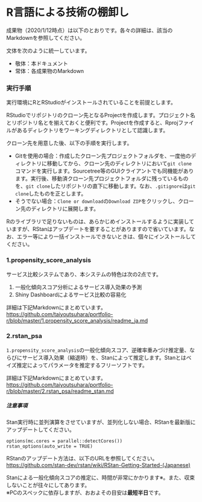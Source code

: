 # R言語による技術の棚卸し #
成果物（2020/1/12時点）は以下のとおりです。各々の詳細は、該当のMarkdownを参照してください。

文体を次のように統一しています。
* 敬体：本ドキュメント
* 常体：各成果物のMarkdown

### 実行手順
実行環境にRとRStudioがインストールされていることを前提とします。

RStudioでリポジトリのクローン先となるProjectを作成します。プロジェクト名とリポジトリ名とを揃えておくと便利です。Projectを作成すると、Rprojファイルがあるディレクトリをワーキングディレクトリとして認識します。

クローン先を用意した後、以下の手順を実行します。
* Gitを使用の場合：作成したクローン先プロジェクトフォルダを、一度他のディレクトリに移動してから、クローン先のディレクトリにおいて`git clone`コマンドを実行します。Sourcetree等のGUIクライアントでも同機能があります。実行後、移動済クローン先プロジェクトフォルダに残っているものを、`git clone`したリポジトリの直下に移動します。なお、`.gitignore`は`git clone`したものを正とします。
* そうでない場合：`Clone or download`の`Download ZIP`をクリックし、クローン先のディレクトリに展開します。  

Rのライブラリで足りないものは、あらかじめインストールするように実装していますが、RStanはアップデートを要することがありますので省いています。なお、エラー等により一括インストールできないときは、個々にインストールしてください。

### 1.propensity_score_analysis
サービス比較システムであり、本システムの特色は次の2点です。
1. 一般化傾向スコア分析によるサービス導入効果の予測
1. Shiny Dashboardによるサービス比較の容易化

詳細は下記Markdownにまとめています。  
https://github.com/taiyoutsuhara/portfolio-r/blob/master/1.propensity_score_analysis/readme_ja.md

### 2.rstan_psa
`1.propensity_score_analysis`の一般化傾向スコア、逆確率重みづけ推定量、ならびにサービス導入効果（縮退時）を、Stanによって推定します。Stanとはベイズ推定によってパラメータを推定するフリーソフトです。

詳細は下記Markdownにまとめています。  
https://github.com/taiyoutsuhara/portfolio-r/blob/master/2.rstan_psa/readme_stan.md

##### 注意事項
Stan実行時に並列演算をさせていますが、並列化しない場合、RStanを最新版にアップデートしてください。
```
options(mc.cores = parallel::detectCores())
rstan_options(auto_write = TRUE)
```
RStanのアップデート方法は、以下のURLを参照してください。  
https://github.com/stan-dev/rstan/wiki/RStan-Getting-Started-(Japanese)

Stanによる一般化傾向スコアの推定に、時間が非常にかかります※。また、収束しないことが往々にしてあります。  
※PCのスペックに依存しますが、おおよその目安は**最短半日**です。